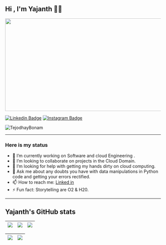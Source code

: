## Hi , I'm Yajanth :man_technologist:

</h1>
<div align="center">
  <img src="https://media.giphy.com/media/dWesBcTLavkZuG35MI/giphy.gif" width="600" height="300"/>
</div>


[![Linkedin Badge](https://img.shields.io/badge/-Linkedin-blue?style=for-the-badge&logo=Linkedin&logoColor=white&link=https://github.com/arthurspk)](https://www.linkedin.com/in/yajanth/)
[![Instagram Badge](https://img.shields.io/badge/Instagram-E4405F?style=for-the-badge&logo=instagram&logoColor=white)](https://www.instagram.com/yajanthrr)


<p align="left"> <img src="https://komarev.com/ghpvc/?username=Yajanth&label=Profile%20views&color=0e75b6&style=flat" alt="TejodhayBonam" /> </p>

      
---

### Here is my status
- 🔭 I’m currently working on Software and cloud Engineering .
- 👯 I’m looking to collaborate on projects in the Cloud Domain.
- 🤔 I’m looking for help with getting my hands dirty on cloud computing. 
- 💬 Ask me about any doubts you have with data manipulations in Python code and getting your errors rectified.
- 📫 How to reach me: [Linked in](https://www.linkedin.com/in/Yajanth)
- ⚡ Fun fact: Storytelling are O2 & H20.
 
---


## Yajanth's GitHub stats
![](http://github-profile-summary-cards.vercel.app/api/cards/stats?username=Yajanth&theme=nord_dark) | ![](http://github-profile-summary-cards.vercel.app/api/cards/repos-per-language?username=Yajanth&hide=Html&theme=nord_dark) | ![](http://github-profile-summary-cards.vercel.app/api/cards/most-commit-language?username=Yajanth&theme=nord_dark) |
| :-: | :-: | :-: |

| ![](http://github-profile-summary-cards.vercel.app/api/cards/profile-details?username=Yajanth&theme=nord_dark) | ![](https://github-readme-streak-stats.herokuapp.com/?user=Yajanth&hide_border=true&date_format=M%20j%5B%2C%20Y%5D&background=2D3742&stroke=2D3742&ring=6bbbca&fire=6bbbca&currStreakNum=fff&sideNums=6bbbca&currStreakLabel=6bbbca&sideLabels=fff&dates=fff) |
| :-: | :-: |
